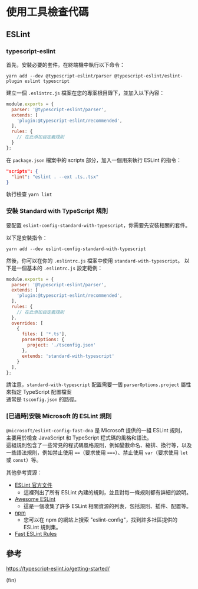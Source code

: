 # 使用工具檢查代碼

## ESLint

### typescript-eslint

首先，安裝必要的套件。在終端機中執行以下命令：

```shell
yarn add --dev @typescript-eslint/parser @typescript-eslint/eslint-plugin eslint typescript
```

建立一個 `.eslintrc.js` 檔案在您的專案根目錄下，並加入以下內容：

```javascript
module.exports = {
  parser: '@typescript-eslint/parser',
  extends: [
    'plugin:@typescript-eslint/recommended',
  ],
  rules: {
    // 在此添加自定義規則
  }
};
```

在 `package.json` 檔案中的 scripts 部分，加入一個用來執行 ESLint 的指令：

```json
"scripts": {
  "lint": "eslint . --ext .ts,.tsx"
}
```

執行檢查 `yarn lint`

### 安裝 Standard with TypeScript 規則

要配置 `eslint-config-standard-with-typescript`，你需要先安裝相關的套件。  

以下是安裝指令：

```shell
yarn add --dev eslint-config-standard-with-typescript
```

然後，你可以在你的 `.eslintrc.js` 檔案中使用 `standard-with-typescript`。
以下是一個基本的 `.eslintrc.js` 設定範例：

```js
module.exports = {
  parser: '@typescript-eslint/parser',
  extends: [
    'plugin:@typescript-eslint/recommended',
  ],
  rules: {
    // 在此添加自定義規則
  },
  overrides: [
    {
      files: [ '*.ts'],
      parserOptions: {
        project: './tsconfig.json'
      },
      extends: 'standard-with-typescript'
    }
  ],
};
```

請注意，`standard-with-typescript` 配置需要一個 `parserOptions.project` 屬性來指定 TypeScript 配置檔案  
通常是 `tsconfig.json` 的路徑。

### [已過時]安裝 Microsoft 的 ESLint 規則

 `@microsoft/eslint-config-fast-dna` 是 Microsoft 提供的一組 ESLint 規則，  
 主要用於檢查 JavaScript 和 TypeScript 程式碼的風格和語法。  
 這組規則包含了一些常見的程式碼風格規則，例如變數命名、縮排、換行等，以及一些語法規則，例如禁止使用 `==`（要求使用 `===`）、禁止使用 `var`（要求使用 `let` 或 `const`）等。

其他參考資源：

- [ESLint 官方文件](https://eslint.org/docs/rules/)
  - 這裡列出了所有 ESLint 內建的規則，並且對每一條規則都有詳細的說明。
- [Awesome ESLint](https://github.com/dustinspecker/awesome-eslint)
  - 這是一個收集了許多 ESLint 相關資源的列表，包括規則、插件、配置等。
- [npm](https://www.npmjs.com/)
  - 您可以在 npm 的網站上搜索 "eslint-config"，找到許多社區提供的 ESLint 規則集。
- [Fast ESLint Rules](https://github.com/microsoft/fast/blob/master/packages/utilities/fast-eslint-rules/.eslintrc.js)

## 參考

<https://typescript-eslint.io/getting-started/>

(fin)

